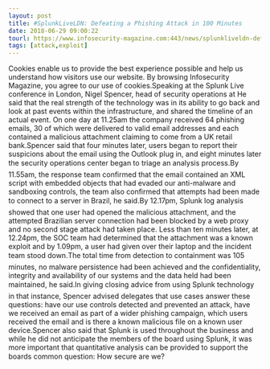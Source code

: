 ```yaml
---
layout: post
title: #SplunkLiveLDN: Defeating a Phishing Attack in 100 Minutes
date: 2018-06-29 09:00:22
tourl: https://www.infosecurity-magazine.com:443/news/splunkliveldn-defeating-phishing/
tags: [attack,exploit]
---
```

Cookies enable us to provide the best experience possible and help us understand how visitors use our website. By browsing Infosecurity Magazine, you agree to our use of cookies.Speaking at the Splunk Live conference in London, Nigel Spencer, head of security operations at He said that the real strength of the technology was in its ability to go back and look at past events within the infrastructure, and shared the timeline of an actual event. On one day at 11.25am the company received 64 phishing emails, 30 of which were delivered to valid email addresses and each contained a malicious attachment claiming to come from a UK retail bank.Spencer said that four minutes later, users began to report their suspicions about the email using the Outlook plug in, and eight minutes later the security operations center began to triage an analysis process.By 11.55am, the response team confirmed that the email contained an XML script with embedded objects that had evaded our anti-malware and sandboxing controls, the team also confirmed that attempts had been made to connect to a server in Brazil, he said.By 12.17pm, Splunk log analysis showed that one user had opened the malicious attachment, and the attempted Brazilian server connection had been blocked by a web proxy and no second stage attack had taken place. Less than ten minutes later, at 12.24pm, the SOC team had determined that the attachment was a known exploit and by 1.09pm, a user had given over their laptop and the incident team stood down.The total time from detection to containment was 105 minutes, no malware persistence had been achieved and the confidentiality, integrity and availability of our systems and the data held had been maintained, he said.In giving closing advice from using Splunk technology in that instance, Spencer advised delegates that use cases answer these questions: have our use controls detected and prevented an attack, have we received an email as part of a wider phishing campaign, which users received the email and is there a known malicious file on a known user device.Spencer also said that Splunk is used throughout the business and while he did not anticipate the members of the board using Splunk, it was more important that quantitative analysis can be provided to support the boards common question: How secure are we?